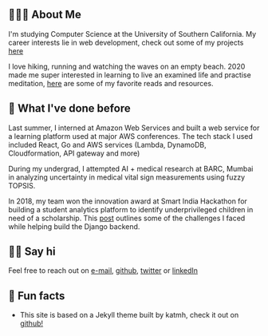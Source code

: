 ---
---

## 🤷🏽‍♂️ About Me

I'm studying Computer Science at the University of Southern California. My career interests lie in web development, check out some of my projects [here](projects)

I love hiking, running and watching the waves on an empty beach. 2020 made me super interested in learning to live an examined life and practise meditation, [here](/books&more) are some of my favorite reads and resources.

## 🦕 What I've done before

Last summer, I interned at Amazon Web Services and built a web service for a learning platform used at major AWS conferences. The tech stack I used included React, Go and AWS services (Lambda, DynamoDB, Cloudformation, API gateway and more)

During my undergrad, I attempted AI + medical research at BARC, Mumbai in analyzing uncertainty in medical vital sign measurements using fuzzy TOPSIS.

In 2018, my team won the innovation award at Smart India Hackathon for building a student analytics platform to identify underprivileged children in need of a scholarship. This [post](https://medium.com/@pixelexel/field-matching-mapping-django-model-attributes-to-a-custom-pandas-data-frame-or-csv-excel-sheet-5ee89b698faf) outlines some of the challenges I faced while helping build the Django backend.

## 👋🏻 Say hi

Feel free to reach out on [e-mail](mailto:akshaydi@usc.edu), [github](https://twitter.com/pixelexel), [twitter](https://twitter.com/pixelexel) or [linkedIn](https://www.linkedin.com/in/akshayjp/)

## 📠 Fun facts

- This site is based on a Jekyll theme built by katmh, check it out on [github!](https://github.com/katmh/point-theme)
